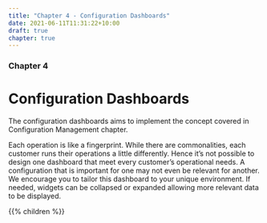 ```yaml
---
title: "Chapter 4 - Configuration Dashboards"
date: 2021-06-11T11:31:22+10:00
draft: true
chapter: true
---
```


### Chapter 4
# Configuration Dashboards

The configuration dashboards aims to implement the concept covered in Configuration Management chapter. 

Each operation is like a fingerprint. While there are commonalities, each customer runs their operations a little differently. Hence it’s not possible to design one dashboard that meet every customer’s operational needs. A configuration that is important for one may not even be relevant for another. We encourage you to tailor this dashboard to your unique environment. If needed, widgets can be collapsed or expanded allowing more relevant data to be displayed.

{{% children %}}